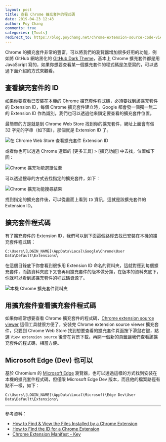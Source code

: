 ```yaml
---
layout: post
title: 查看 Chrome 擴充套件的程式碼
date: 2019-04-23 12:43
author: Poy Chang
comments: true
categories: [Tools]
redirect_to: https://blog.poychang.net/chrome-extension-source-code-viewer/
---
```


Chrome 的擴充套件非常的豐富，可以將我們的瀏覽器增加很多好用的功能，例如將 GitHub 網站黑化的 [GitHub Dark Theme](https://chrome.google.com/webstore/detail/github-dark-theme/odkdlljoangmamjilkamahebpkgpeacp)，基本上 Chrome 擴充套件都是用 JavaScript 寫的，如果你想要查看某一個擴充套件的程式碼是怎麼寫的，可以透過下面介紹的方式來觀看。

## 查看擴充套件的 ID

如果你要查看已安裝在本機的 Chrome 擴充套件程式碼，必須要找到該擴充套件的 Extension ID，每個 Chrome 擴充套件建立時，Google 都會發一個獨一無二的 Extension ID 作為識別，我們也可以透過他來鎖定要查看的擴充套件位置。

最簡單的方是就是到 Chrome Web Store 找到你的擴充套件，網址上面會有個 32 字元的字串（如下圖），那個就是 Extension ID 了。

![在 Chrome Web Store 查看擴充套件 Extension ID](https://i.imgur.com/YTk14dF.png)

或者你也可以透過 Chrome 選單的 [更多工具] > [擴充功能] 中去找，位置如下圖：

![Chrome 擴充功能選單位至](https://i.imgur.com/1SNoDiW.png)

可以透過搜尋的方式去找指定的擴充套件，如下：

![Chrome 擴充功能搜尋結果](https://i.imgur.com/UACN7gV.png)

找到指定的擴充套件後，可以從畫面上看到 `ID` 資訊，這就是該擴充套件的 Extension ID。

## 擴充套件程式碼

有了擴充套件的 Extension ID，我們可以到下面這個路徑去找已安裝在本機的擴充套件程式碼：

`C:\Users\[LOGIN_NAME]\AppData\Local\Google\Chrome\User Data\Default\Extensions\`

在這個目錄底下你會看到很多用 Extension ID 命名的資料夾，這就對應到每個擴充套件，而該資料夾底下又會再用擴充套件的版本做分類，在版本的資料夾底下，你就可以看到該擴充套件的程式碼資源了。

![本機 Chrome 擴充套件資料夾](https://i.imgur.com/sluj1JH.png)

## 用擴充套件查看擴充套件程式碼

如果你經常想要查看 Chrome 擴充套件的程式碼，[Chrome extension source viewer](https://chrome.google.com/webstore/detail/chrome-extension-source-v/jifpbeccnghkjeaalbbjmodiffmgedin) 這個工具就很方便了，安裝完 Chrome extension source viewer 擴充套件，只要到 Chrome Web Store 找到想要查看的擴充套件頁面按下滑鼠右鍵，點選 `View extension source` 後會在背景下載，再開一個新的頁籤讓我們查看該擴充套件的程式碼，相當方便。

## Microsoft Edge (Dev) 也可以

基於 Chromium 的 [Microsoft Edge](https://www.microsoftedgeinsider.com/en-us/) 瀏覽器，也可以透過這樣的方式找到安裝在本機的擴充套件程式碼，但僅限 Microsoft Edge Dev 版本，而且他的檔案路徑有點不一樣，如下：

`C:\Users\[LOGIN_NAME]\AppData\Local\Microsoft\Edge Dev\User Data\Default\Extensions\`

----------

參考資料：

- [How to Find & View the Files Installed by a Chrome Extension](https://www.bleepingcomputer.com/tutorials/how-to-view-files-installed-by-a-chrome-extension/)
- [How to Find the ID for a Chrome Extension](https://www.bleepingcomputer.com/tutorials/how-to-find-id-for-chrome-extension/)
- [Chrome Extension Manifest - Key](https://developer.chrome.com/apps/manifest/key)
